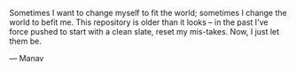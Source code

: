 Sometimes I want to change myself to fit the world; sometimes I change the world
to befit me. This repository is older than it looks – in the past I've force
pushed to start with a clean slate, reset my mis-takes. Now, I just let them be.

— Manav
